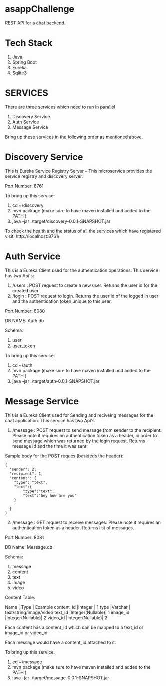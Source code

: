 # asappChallenge
 REST API for a chat backend.
 
# Tech Stack
1. Java 
2. Spring Boot
3. Eureka
4. Sqlite3

# SERVICES

There are three services which need to run in parallel 

1. Discovery Service
2. Auth Service
3. Message Service

Bring up these services in the following order as mentioned above. 

# Discovery Service

This is Eureka Service Registry Server – This microservice provides the service registry and discovery server. 

Port Number: 8761

To bring up this service:
1. cd ~/discovery
1. mvn package (make sure to have maven installed and added to the PATH )
2. java -jar ./target/discovery-0.0.1-SNAPSHOT.jar

To check the health and the status of all the services which have registered visit: http://localhost:8761/

# Auth Service

This is a Eureka Client used for the authentication operations. This service has two Api's:

1. /users : POST request to create a new user. Returns the user id for the created user
2. /login : POST request to login. Returns the user id of the logged in user and the authentication token unique to this user.

Port Number: 8080

DB NAME: Auth.db

Schema:
1. user
2. user_token

To bring up this service:
1. cd ~/auth
2. mvn package (make sure to have maven installed and added to the PATH )
3. java -jar ./target/auth-0.0.1-SNAPSHOT.jar


# Message Service

This is a Eureka Client used for Sending and reciveing messages for the chat application. This service has two Api's

1. /message : POST request to send message from sender to the recipient. Please note it requires an authentication token as a header, in order to send message which was returned by the login request. Returns message id and the time it was sent. 

Sample body for the POST reques (besideds the header):

```
{
  "sender": 2,
  "recipient": 1,
  "content": {
  	"type": "text",
  	"text":{
  		"type":"text",
  		"text":"hey how are you"
  	}
  	
  }
}
```

2. /message : GET request to receive messages. Please note it requires an authentication token as a header. Returns list of messages. 

Port Number: 8081

DB Name: Message.db

Schema:
1. message 
2. content
3. text
4. image
5. video

Content Table:

Name       | Type            | Example
content_id |Integer          | 1
type       |Varchar          | text/string/image/video
text_id    |Integer(Nullable)| 1
image_id   |Integer(Nullable)| 2
video_id   |Integer(Nullable)| 2

Each content has a content_id which can be mapped to a text_id or image_id or video_id

Each message would have a content_id attached to it. 

To bring up this service:
1. cd ~/message
2. mvn package (make sure to have maven installed and added to the PATH )
3. java -jar ./target/message-0.0.1-SNAPSHOT.jar
